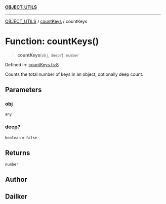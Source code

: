 [**OBJECT_UTILS**](../../README.md)

***

[OBJECT_UTILS](../../README.md) / [countKeys](../README.md) / countKeys

# Function: countKeys()

> **countKeys**(`obj`, `deep?`): `number`

Defined in: [countKeys.ts:8](https://github.com/dailker/everyutil/blob/2a1290e25c1270a5e1af64099b97f8d5fc086e59/src/object/countKeys.ts#L8)

Counts the total number of keys in an object, optionally deep count.

## Parameters

### obj

`any`

### deep?

`boolean` = `false`

## Returns

`number`

## Author

## Dailker
